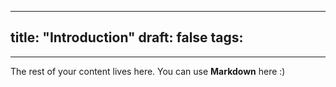 
---
title: "Introduction"
draft: false
tags:
  -
- - - 




  
 
The rest of your content lives here. You can use **Markdown** here :)


